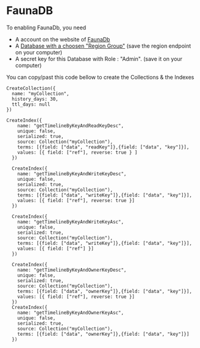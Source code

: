 # FaunaDB

To enabling FaunaDb, you need
 * A account on the website of [FaunaDb](https://dashboard.fauna.com/accounts/login)
 * A [Database with a choosen "Region Group"](https://dashboard.fauna.com/?createDb=true) (save the region endpoint on your computer)
 * A secret key for this Database with Role : "Admin". (save it on your computer)

You can copy/past this code bellow to create the Collections & the Indexes 

```shell
CreateCollection({
  name: "myCollection",
  history_days: 30,
  ttl_days: null
})

CreateIndex({
    name: "getTimelineByKeyAndReadKeyDesc",
    unique: false,
    serialized: true,
    source: Collection("myCollection"),
    terms: [{field: ["data", "readKey"]},{field: ["data", "key"]}],
    values: [{ field: ["ref"], reverse: true } ]
  })
  
  CreateIndex({
    name: "getTimelineByKeyAndWriteKeyDesc",
    unique: false,
    serialized: true,
    source: Collection("myCollection"),
    terms: [{field: ["data", "writeKey"]},{field: ["data", "key"]}],
    values: [{ field: ["ref"], reverse: true }]
  })
  
  CreateIndex({
    name: "getTimelineByKeyAndWriteKeyAsc",
    unique: false,
    serialized: true,
    source: Collection("myCollection"),
    terms: [{field: ["data", "writeKey"]},{field: ["data", "key"]}],
    values: [{ field: ["ref"] }]
  })
  
  CreateIndex({
    name: "getTimelineByKeyAndOwnerKeyDesc",
    unique: false,
    serialized: true,
    source: Collection("myCollection"),
    terms: [{field: ["data", "ownerKey"]},{field: ["data", "key"]}],
    values: [{ field: ["ref"], reverse: true }]
  })
  CreateIndex({
    name: "getTimelineByKeyAndOwnerKeyAsc",
    unique: false,
    serialized: true,
    source: Collection("myCollection"),
    terms: [{field: ["data", "ownerKey"]},{field: ["data", "key"]}]
  })
```